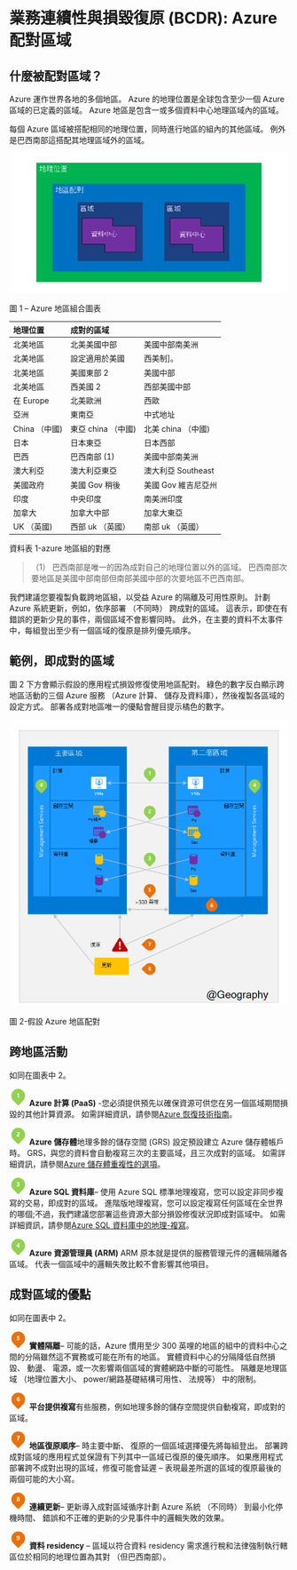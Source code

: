 <properties
    pageTitle="業務連續性與損毀復原 (BCDR): Azure 配對區域 |Microsoft Azure"
    description="Azure 地區組確定應用程式時，是同時資料中心失敗。"
    services="site-recovery"
    documentationCenter=""
    authors="rayne-wiselman"
    manager="jwhit"
    editor=""/>

<tags
    ms.service="site-recovery"
    ms.workload="storage-backup-recovery"
    ms.tgt_pltfrm="na"
    ms.devlang="na"
    ms.topic="article"
    ms.date="08/23/2016"
    ms.author="raynew"/>

# <a name="business-continuity-and-disaster-recovery-bcdr-azure-paired-regions"></a>業務連續性與損毀復原 (BCDR): Azure 配對區域

## <a name="what-are-paired-regions"></a>什麼被配對區域？

Azure 運作世界各地的多個地區。 Azure 的地理位置是全球包含至少一個 Azure 區域的已定義的區域。 Azure 地區是包含一或多個資料中心地理區域內的區域。

每個 Azure 區域被搭配相同的地理位置，同時進行地區的組內的其他區域。 例外是巴西南部這搭配其地理區域外的區域。


![AzureGeography](./media/best-practices-availability-paired-regions/GeoRegionDataCenter.png)

圖 1 – Azure 地區組合圖表



| 地理位置     |  成對的區域  |                     |
| :-------------| :-------------   | :-------------      |
| 北美地區 | 北美美國中部 | 美國中部南美洲    |
| 北美地區 | 設定適用於美國          | 西美制]。             |
| 北美地區 | 美國東部 2        | 美國中部          |
| 北美地區 | 西美國 2        | 西部美國中部     |
| 在 Europe        | 北美歐洲     | 西歐         |
| 亞洲          | 東南亞  | 中式地址           |
| China （中國)         | 東亞 china （中國)       | 北美 china （中國)         |
| 日本         | 日本東亞       | 日本西部          |
| 巴西        | 巴西南部 (1) | 美國中部南美洲    |
| 澳大利亞     | 澳大利亞東亞   | 澳大利亞 Southeast |
| 美國政府 | 美國 Gov 稍後      | 美國 Gov 維吉尼亞州     |
| 印度         | 中央印度    | 南美洲印度         |
| 加拿大        | 加拿大中部   | 加拿大東亞         |
| UK （英國)            | 西部 uk （英國）          | 南部 uk （英國）            |

資料表 1-azure 地區組的對應

> （1） 巴西南部是唯一的因為成對自己的地理位置以外的區域。 巴西南部次要地區是美國中部南部但南部美國中部的次要地區不巴西南部。

我們建議您要複製負載跨地區組，以受益 Azure 的隔離及可用性原則。 計劃 Azure 系統更新，例如，依序部署 （不同時） 跨成對的區域。 這表示，即使在有錯誤的更新少見的事件，兩個區域不會影響同時。 此外，在主要的資料不太事件中，每組登出至少有一個區域的復原是排列優先順序。

## <a name="an-example-of-paired-regions"></a>範例，即成對的區域
圖 2 下方會顯示假設的應用程式損毀修復使用地區配對。 綠色的數字反白顯示跨地區活動的三個 Azure 服務 （Azure 計算、 儲存及資料庫），然後複製各區域的設定方式。 部署各成對地區唯一的優點會醒目提示橘色的數字。


![成對的地區優點的概觀](./media/best-practices-availability-paired-regions/PairedRegionsOverview2.png)

圖 2-假設 Azure 地區配對

## <a name="cross-region-activities"></a>跨地區活動
如同在圖表中 2。

![1Green](./media/best-practices-availability-paired-regions/1Green.png) **Azure 計算 (PaaS)** -您必須提供預先以確保資源可供您在另一個區域期間損毀的其他計算資源。 如需詳細資訊，請參閱[Azure 恢復技術指南](./resiliency/resiliency-technical-guidance.md)。

![2Green](./media/best-practices-availability-paired-regions/2Green.png) **Azure 儲存體**地理多餘的儲存空間 (GRS) 設定預設建立 Azure 儲存體帳戶時。 GRS，與您的資料會自動複寫三次的主要區域，且三次成對的區域。 如需詳細資訊，請參閱[Azure 儲存體重複性的選項](storage/storage-redundancy.md)。


![3Green](./media/best-practices-availability-paired-regions/3Green.png) **Azure SQL 資料庫**– 使用 Azure SQL 標準地理複寫，您可以設定非同步複寫的交易，即成對的區域。 進階版地理複寫，您可以設定複寫任何區域在全世界的哪個;不過，我們建議您部署這些資源大部分損毀修復狀況即成對區域中。 如需詳細資訊，請參閱[Azure SQL 資料庫中的地理-複寫](./sql-database/sql-database-geo-replication-overview.md)。

![4Green](./media/best-practices-availability-paired-regions/4Green.png) **Azure 資源管理員 (ARM)** ARM 原本就是提供的服務管理元件的邏輯隔離各區域。 代表一個區域中的邏輯失敗比較不會影響其他項目。

## <a name="benefits-of-paired-regions"></a>成對區域的優點
如同在圖表中 2。  

![5Orange](./media/best-practices-availability-paired-regions/5Orange.png)
**實體隔離**– 可能的話，Azure 慣用至少 300 英哩的地區的組中的資料中心之間的分隔雖然這不實務或可能在所有的地區。 實體資料中心的分隔降低自然損毀、 動盪、 電源，或一次影響兩個區域的實體網路中斷的可能性。 隔離是地理區域 （地理位置大小、 power/網路基礎結構可用性、 法規等） 中的限制。  

![6Orange](./media/best-practices-availability-paired-regions/6Orange.png)
**平台提供複寫**有些服務，例如地理多餘的儲存空間提供自動複寫，即成對的區域。

![7Orange](./media/best-practices-availability-paired-regions/7Orange.png)
**地區復原順序**– 時主要中斷、 復原的一個區域選擇優先將每組登出。 部署跨成對區域的應用程式並保證有下列其中一區域已復原的優先順序。 如果應用程式部署跨不成對出現的區域，修復可能會延遲 – 表現最差所選的區域的復原最後的兩個可能的大小寫。

![8Orange](./media/best-practices-availability-paired-regions/8Orange.png)
**連續更新**– 更新導入成對區域循序計劃 Azure 系統 （不同時） 到最小化停機時間、 錯誤和不正確的更新的少見事件中的邏輯失敗的效果。


![9Orange](./media/best-practices-availability-paired-regions/9Orange.png)
**資料 residency** – 區域以符合資料 residency 需求進行稅和法律強制執行轄區位於相同的地理位置為其對 （但巴西南部）。

